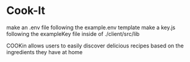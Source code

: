 # Cook-It
make an .env file  following the example.env template
make a key.js following the exampleKey file inside of ./client/src/lib

COOKin allows users to easily discover delicious recipes based on the ingredients they have at home
